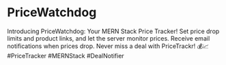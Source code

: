 # PriceWatchdog
Introducing PriceWatchdog: Your MERN Stack Price Tracker! Set price drop limits and product links, and let the server monitor prices. Receive email notifications when prices drop. Never miss a deal with PriceTrackr! 💰📈 #PriceTracker #MERNStack #DealNotifier
